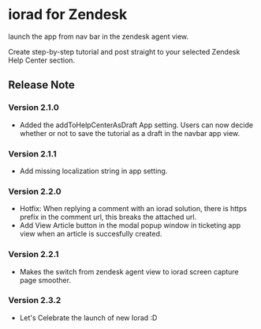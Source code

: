 # iorad for Zendesk

launch the app from nav bar in the zendesk agent view.

Create step-by-step tutorial and post straight to your selected Zendesk Help Center section.

## Release Note

### Version 2.1.0
* Added the addToHelpCenterAsDraft App setting.
Users can now decide whether or not to save the tutorial as a draft in the navbar app view.

### Version 2.1.1
* Add missing localization string in app setting.

### Version 2.2.0
* Hotfix:
  When replying a comment with an iorad solution, there is https prefix in the comment url, this breaks the attached url.
* Add View Article button in the modal popup window in ticketing app view when an article is succesfully created.

### Version 2.2.1
* Makes the switch from zendesk agent view to iorad screen capture page smoother.

### Version 2.3.2
* Let's Celebrate the launch of new Iorad :D
